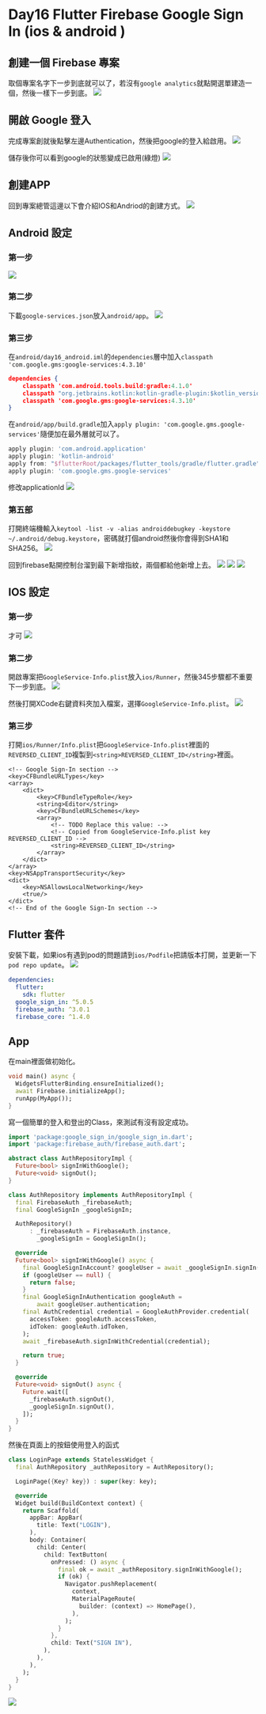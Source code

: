# Day16 Flutter Firebase Google Sign In (ios & android )


## 創建一個 Firebase 專案
取個專案名字下一步到底就可以了，若沒有`google analytics`就點開選單建造一個，然後一樣下一步到底。
![](https://i.imgur.com/Q5cC1Vi.png)

## 開啟 Google 登入
完成專案創就後點擊左邊Authentication，然後把google的登入給啟用。
![](https://i.imgur.com/myrDyyX.png)

儲存後你可以看到google的狀態變成已啟用(綠燈)
![](https://i.imgur.com/l89sA0T.png)


## 創建APP

回到專案總管這邊以下會介紹IOS和Andriod的創建方式。
![](https://i.imgur.com/RMfZ78n.png)


## Android 設定
### 第一步
![](https://i.imgur.com/VFM9v3l.png)

### 第二步
下載`google-services.json`放入`android/app`。
![](https://i.imgur.com/AUA7ont.png)

### 第三步
在`android/day16_android.iml`的`dependencies`層中加入`classpath 'com.google.gms:google-services:4.3.10'`
```json
dependencies {
    classpath 'com.android.tools.build:gradle:4.1.0'
    classpath "org.jetbrains.kotlin:kotlin-gradle-plugin:$kotlin_version"
    classpath 'com.google.gms:google-services:4.3.10'
}
```

在`android/app/build.gradle`加入`apply plugin: 'com.google.gms.google-services'`隨便加在最外層就可以了。

```gradle
apply plugin: 'com.android.application'
apply plugin: 'kotlin-android'
apply from: "$flutterRoot/packages/flutter_tools/gradle/flutter.gradle"
apply plugin: 'com.google.gms.google-services'
```
修改applicationId
![](https://i.imgur.com/6P2PXBr.png)

### 第五部
打開終端機輸入`keytool -list -v -alias androiddebugkey -keystore ~/.android/debug.keystore`，密碼就打個android然後你會得到SHA1和SHA256。
![](https://i.imgur.com/pwM2XQv.png)

回到firebase點開控制台溜到最下新增指紋，兩個都給他新增上去。
![](https://i.imgur.com/IWpcLA4.png)
![](https://i.imgur.com/3xlFDEz.png)
![](https://i.imgur.com/yfPvMm7.png)



## IOS 設定
### 第一步
才可
![](https://i.imgur.com/ESN5tgl.png)

### 第二步
開啟專案把`GoogleService-Info.plist`放入`ios/Runner`，然後345步驟都不重要下一步到底。
![](https://i.imgur.com/ZA13p6o.png)

然後打開XCode右鍵資料夾加入檔案，選擇`GoogleService-Info.plist`。
![](https://i.imgur.com/L9waVvZ.png)
### 第三步
打開`ios/Runner/Info.plist`把`GoogleService-Info.plist`裡面的`REVERSED_CLIENT_ID`複製到`<string>REVERSED_CLIENT_ID</string>`裡面。
```plist
<!-- Google Sign-In section -->
<key>CFBundleURLTypes</key>
<array>
    <dict>
        <key>CFBundleTypeRole</key>
        <string>Editor</string>
        <key>CFBundleURLSchemes</key>
        <array>
            <!-- TODO Replace this value: -->
            <!-- Copied from GoogleService-Info.plist key REVERSED_CLIENT_ID -->
            <string>REVERSED_CLIENT_ID</string>
        </array>
    </dict>
</array>
<key>NSAppTransportSecurity</key>
<dict>
    <key>NSAllowsLocalNetworking</key>
    <true/>
</dict>
<!-- End of the Google Sign-In section -->
```

## Flutter 套件
安裝下載，如果ios有遇到pod的問題請到`ios/Podfile`把請版本打開，並更新一下`pod repo update`。
![](https://i.imgur.com/7odXW9M.png)

```yaml
dependencies:
  flutter:
    sdk: flutter
  google_sign_in: ^5.0.5
  firebase_auth: ^3.0.1
  firebase_core: ^1.4.0
```

## App
在main裡面做初始化。
```dart
void main() async {
  WidgetsFlutterBinding.ensureInitialized();
  await Firebase.initializeApp();
  runApp(MyApp());
}
```

寫一個簡單的登入和登出的Class，來測試有沒有設定成功。

```dart
import 'package:google_sign_in/google_sign_in.dart';
import 'package:firebase_auth/firebase_auth.dart';

abstract class AuthRepositoryImpl {
  Future<bool> signInWithGoogle();
  Future<void> signOut();
}

class AuthRepository implements AuthRepositoryImpl {
  final FirebaseAuth _firebaseAuth;
  final GoogleSignIn _googleSignIn;

  AuthRepository()
      : _firebaseAuth = FirebaseAuth.instance,
        _googleSignIn = GoogleSignIn();

  @override
  Future<bool> signInWithGoogle() async {
    final GoogleSignInAccount? googleUser = await _googleSignIn.signIn();
    if (googleUser == null) {
      return false;
    }
    final GoogleSignInAuthentication googleAuth =
        await googleUser.authentication;
    final AuthCredential credential = GoogleAuthProvider.credential(
      accessToken: googleAuth.accessToken,
      idToken: googleAuth.idToken,
    );
    await _firebaseAuth.signInWithCredential(credential);

    return true;
  }

  @override
  Future<void> signOut() async {
    Future.wait([
      _firebaseAuth.signOut(),
      _googleSignIn.signOut(),
    ]);
  }
}

```
然後在頁面上的按鈕使用登入的函式
```dart
class LoginPage extends StatelessWidget {
  final AuthRepository _authRepository = AuthRepository();

  LoginPage({Key? key}) : super(key: key);

  @override
  Widget build(BuildContext context) {
    return Scaffold(
      appBar: AppBar(
        title: Text("LOGIN"),
      ),
      body: Container(
        child: Center(
          child: TextButton(
            onPressed: () async {
              final ok = await _authRepository.signInWithGoogle();
              if (ok) {
                Navigator.pushReplacement(
                  context,
                  MaterialPageRoute(
                    builder: (context) => HomePage(),
                  ),
                );
              }
            },
            child: Text("SIGN IN"),
          ),
        ),
      ),
    );
  }
}
```
![](https://i.imgur.com/5j0iC5W.gif)

